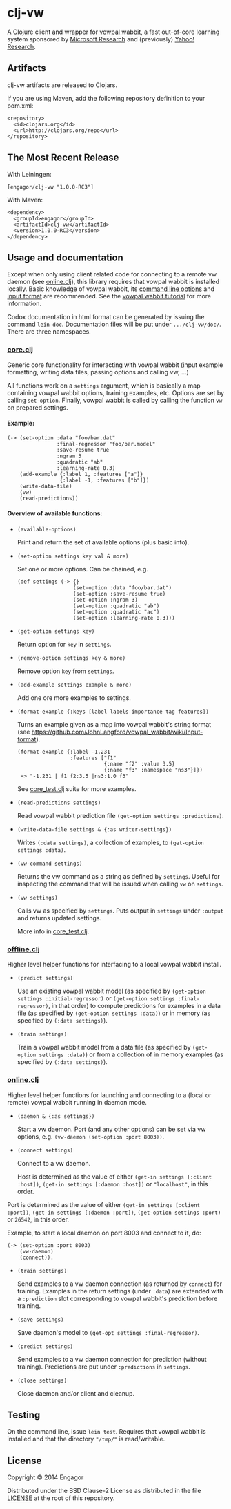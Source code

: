 # clj-vw

A Clojure client and wrapper for [vowpal
wabbit](https://github.com/JohnLangford/vowpal_wabbit/wiki), a fast out-of-core learning system
sponsored by [Microsoft Research](http://research.microsoft.com/en-us/) and (previously) [Yahoo!
Research](http://research.yahoo.com/node/1914).

## Artifacts

clj-vw artifacts are released to Clojars.

If you are using Maven, add the following repository definition to your pom.xml:

```
<repository>
  <id>clojars.org</id>
  <url>http://clojars.org/repo</url>
</repository>
```

## The Most Recent Release

With Leiningen:

```
[engagor/clj-vw "1.0.0-RC3"]
```

With Maven:

```
<dependency>
  <groupId>engagor</groupId>
  <artifactId>clj-vw</artifactId>
  <version>1.0.0-RC3</version>
</dependency>
```

## Usage and documentation

Except when only using client related code for connecting to a remote vw daemon (see
[online.clj](src/clj_vw/online.clj)), this library requires that vowpal wabbit is installed locally.
Basic knowledge of vowpal wabbit, its [command line
options](https://github.com/JohnLangford/vowpal_wabbit/wiki/Command-line-arguments) and [input
format](https://github.com/JohnLangford/vowpal_wabbit/wiki/Input-format) are recommended. See the
[vowpal wabbit tutorial](https://github.com/JohnLangford/vowpal_wabbit/wiki/Tutorial) for more
information.

Codox documentation in html format can be generated by issuing the command `lein doc`. Documentation
files will be put under `.../clj-vw/doc/`. There are three namespaces.

### [core.clj](src/clj_vw/core.clj)

Generic core functionality for interacting with vowpal wabbit (input example formatting, writing
data files, passing options and calling vw, ...)

All functions work on a `settings` argument, which is basically a map containing vowpal wabbit
options, training examples, etc. Options are set by calling `set-option`. Finally, vowpal wabbit is
called by calling the function `vw` on prepared settings.

#### Example:

```
(-> (set-option :data "foo/bar.dat"
                :final-regressor "foo/bar.model"
                :save-resume true
                :ngram 3
                :quadratic "ab"
                :learning-rate 0.3)
    (add-example {:label 1, :features ["a"]}
                 {:label -1, :features ["b"]})
    (write-data-file)
    (vw)
    (read-predictions))
```

#### Overview of available functions:

* `(available-options)`

  Print and return the set of available options (plus basic info).

* `(set-option settings key val & more)`

  Set one or more options. Can be chained, e.g.

  ```
  (def settings (-> {}
                    (set-option :data "foo/bar.dat")
                    (set-option :save-resume true)
                    (set-option :ngram 3)
                    (set-option :quadratic "ab")
                    (set-option :quadratic "ac")
                    (set-option :learning-rate 0.3)))
  ```

* `(get-option settings key)`

  Return option for `key` in `settings`.

* `(remove-option settings key & more)`

  Remove option `key` from `settings`.

* `(add-example settings example & more)`

  Add one ore more examples to settings.

* `(format-example {:keys [label labels importance tag features])`

  Turns an example given as a map into vowpal wabbit's string format (see
  https://github.com/JohnLangford/vowpal_wabbit/wiki/Input-format).

  ```
  (format-example {:label -1.231
                   :features ["f1"
                              {:name "f2" :value 3.5}
                              {:name "f3" :namespace "ns3"}]})
   => "-1.231 | f1 f2:3.5 |ns3:1.0 f3"
  ```

  See [core_test.clj](test/clj_vw/core_test.clj) suite for more examples.


* `(read-predictions settings)`

  Read vowpal wabbit prediction file `(get-option settings :predictions)`.

* `(write-data-file settings & {:as writer-settings})`

  Writes `(:data settings)`, a collection of examples, to `(get-option settings :data)`.

* `(vw-command settings)`

  Returns the vw command as a string as defined by `settings`. Useful for inspecting the command
  that will be issued when calling `vw` on `settings`.

* `(vw settings)`

  Calls vw as specified by `settings`. Puts output in `settings` under `:output` and returns
  updated settings.

  More info in [core_test.clj](test/clj_vw/core_test.clj).

### [offline.clj](src/clj_vw/offline.clj)
    
Higher level helper functions for interfacing to a local vowpal wabbit install.

* `(predict settings)`

  Use an existing vowpal wabbit model (as specified by `(get-option settings :initial-regressor)` or
  `(get-option settings :final-regressor)`, in that order) to compute predictions for examples in a
  data file (as specified by `(get-option settings :data)`) or in memory (as specified by `(:data
  settings)`).

* `(train settings)`

  Train a vowpal wabbit model from a data file (as specified by `(get-option settings :data)`) or from
  a collection of in memory examples (as specified by `(:data settings)`).

### [online.clj](src/clj_vw/online.clj)

  Higher level helper functions for launching and connecting to a (local or remote) vowpal wabbit
  running in daemon mode.

* `(daemon & {:as settings})`

  Start a vw daemon. Port (and any other options) can be set via vw options, e.g. `(vw-daemon
  (set-option :port 8003))`.

* `(connect settings)`

  Connect to a vw daemon. 

  Host is determined as the value of either `(get-in settings [:client :host])`, `(get-in
  settings [:daemon :host])` or `"localhost"`, in this order.

 Port is determined as the value of either `(get-in settings [:client :port])`, `(get-in
  settings [:daemon :port])`, `(get-option settings :port)` or `26542`, in this order.

  Example, to start a local daemon on port 8003 and connect to it, do:

  ```
  (-> (set-option :port 8003) 
      (vw-daemon) 
      (connect)).
  ```

* `(train settings)`

  Send examples to a vw daemon connection (as returned by `connect`) for training. Examples in the
  return settings (under `:data`) are extended with a `:prediction` slot corresponding to vowpal
  wabbit's prediction before training.

* `(save settings)`

  Save daemon's model to `(get-opt settings :final-regressor)`.

* `(predict settings)`

  Send examples to a vw daemon connection for prediction (without training). Predictions are put under
  `:predictions` in `settings`.

* `(close settings)`

  Close daemon and/or client and cleanup.

## Testing

On the command line, issue `lein test`. Requires that vowpal wabbit is installed and that the
directory `"/tmp/"` is read/writable.

## License

Copyright © 2014 Engagor

Distributed under the BSD Clause-2 License as distributed in the file [LICENSE](LICENSE) at
the root of this repository.
